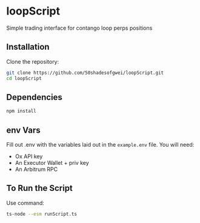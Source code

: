 # loopScript

Simple trading interface for contango loop perps positions

## Installation

Clone the repository:

```bash
git clone https://github.com/50shadesofgwei/loopScript.git
cd loopScript
```

## Dependencies

```bash
npm install
```

## env Vars

Fill out .env with the variables laid out in the `example.env` file.
You will need:
- Ox API key
- An Executor Wallet + priv key
- An Arbitrum RPC

## To Run the Script

Use command:
```bash
ts-node --esm runScript.ts
```